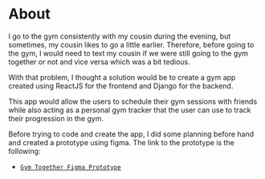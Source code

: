 # About

I go to the gym consistently with my cousin during the evening, but sometimes, my cousin likes to go a little earlier. Therefore, before going to the gym, I would need to text 
my cousin if we were still going to the gym together or not and vice versa which was a bit tedious. 

With that problem, I thought a solution would be to create a gym app created using ReactJS for the frontend and Django for the backend.

This app would allow the users to schedule their gym sessions with friends while also acting as a personal gym tracker that the user can use to track their progression in the gym.

Before trying to code and create the app, I did some planning before hand and created a prototype using figma. The link to the prototype is the following:
 - [`Gym Together Figma Prototype`](https://www.figma.com/proto/g68lFwqZWqBGUoSgiSjhfX/Gym-Together-Prototype?node-id=2-3&starting-point-node-id=2%3A3&mode=design&t=VGbanhRFNO8o0huI-1)